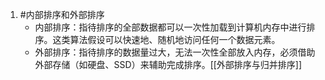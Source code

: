 1. #内部排序和外部排序 
	*   内部排序：指待排序的全部数据都可以一次性加载到计算机内存中进行排序。这类算法假设可以快速地、随机地访问任何一个数据元素。
    *   外部排序：指待排序的数据量过大，无法一次性全部放入内存，必须借助外部存储（如硬盘、SSD）来辅助完成排序。[[外部排序与归并排序]]